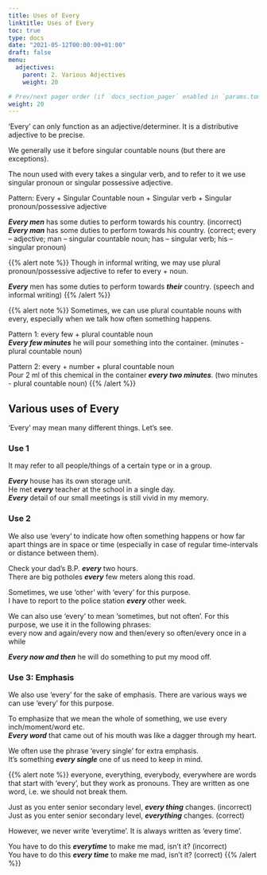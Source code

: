 ```yaml
---
title: Uses of Every 
linktitle: Uses of Every  
toc: true
type: docs
date: "2021-05-12T00:00:00+01:00"
draft: false
menu:
  adjectives:
    parent: 2. Various Adjectives 
    weight: 20

# Prev/next pager order (if `docs_section_pager` enabled in `params.toml`)
weight: 20
---
```


‘Every’ can only function as an adjective/determiner. It is a distributive adjective to be precise. 

We generally use it before singular countable nouns (but there are exceptions). 

The noun used with every takes a singular verb, and to refer to it we use singular pronoun or singular possessive adjective. 

Pattern: Every + Singular Countable noun + Singular verb + Singular pronoun/possessive adjective

***<span class="mak-text-color-incorrect">Every men</span>*** has some duties to perform towards his country. (incorrect) <br>
***<span class="mak-text-color">Every man</span>*** has some duties to perform towards his country. (correct; every – adjective; man – singular countable noun; has – singular verb;  his – singular pronoun)

{{% alert note %}}
Though in informal writing, we may use plural pronoun/possessive adjective to refer to every + noun.

***Every*** men has some duties to perform towards ***their*** country. (speech and informal writing)
{{% /alert %}}

{{% alert note %}}
Sometimes, we can use plural countable nouns with every, especially when we talk how often something happens. 

Pattern 1: every few + plural countable noun <br>
***Every few minutes*** he will pour something into the container. (minutes - plural countable noun)

Pattern 2: every + number + plural countable noun <br>
Pour 2 ml of this chemical in the container ***every two minutes***. (two minutes - plural countable noun)
{{% /alert %}}


## Various uses of Every 

‘Every’ may mean many different things. Let’s see. 

### Use 1

It may refer to all people/things of a certain type or in a group.

***Every*** house has its own storage unit. <br>
He met ***every*** teacher at the school in a single day. <br>
***Every*** detail of our small meetings is still vivid in my memory.

### Use 2

We also use ‘every’ to indicate how often something happens or how far apart things are in space or time (especially in case of regular time-intervals or distance between them). 

Check your dad’s B.P. ***every*** two hours. <br>
There are big potholes ***every*** few meters along this road.

Sometimes, we use ‘other’ with ‘every’ for this purpose. <br>
I have to report to the police station ***every*** other week.

We can also use ‘every’ to mean ‘sometimes, but not often’. For this purpose, we use it in the following phrases: <br>
every now and again/every now and then/every so often/every once in a while 

***Every now and then*** he will do something to put my mood off.

### Use 3: Emphasis

We also use ‘every’ for the sake of emphasis. There are various ways we can use ‘every’ for this purpose.

To emphasize that we mean the whole of something, we use every inch/moment/word etc. <br>
***Every word*** that came out of his mouth was like a dagger through my heart.

We often use the phrase ‘every single’ for extra emphasis. <br>
It’s something ***every single*** one of us need to keep in mind.

{{% alert note %}}
everyone, everything, everybody, everywhere are words that start with ‘every’, but they work as pronouns.  They are written as one word, i.e. we should not break them. 

Just as you enter senior secondary level, ***<span class="mak-text-color-incorrect">every thing</span>*** changes. (incorrect) <br>
Just as you enter senior secondary level, ***<span class="mak-text-color">everything</span>*** changes. (correct)

However, we never write ‘everytime’. It is always written as ‘every time’. 

You have to do this ***<span class="mak-text-color-incorrect">everytime</span>*** to make me mad, isn’t it? (incorrect) <br>
You have to do this ***<span class="mak-text-color">every time</span>*** to make me mad, isn’t it? (correct)
{{% /alert %}}

